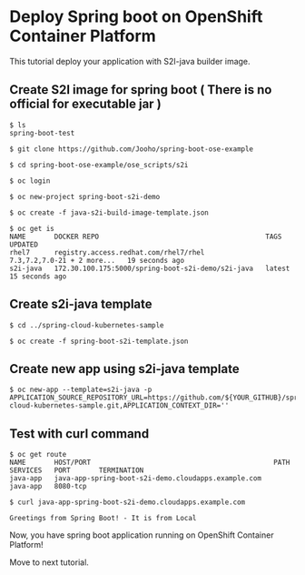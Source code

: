 # Deploy Spring boot on OpenShift Container Platform

This tutorial deploy your application with S2I-java builder image.

## Create S2I image for spring boot ( There is no official for executable jar )


```
$ ls 
spring-boot-test  

$ git clone https://github.com/Jooho/spring-boot-ose-example

$ cd spring-boot-ose-example/ose_scripts/s2i

$ oc login 

$ oc new-project spring-boot-s2i-demo

$ oc create -f java-s2i-build-image-template.json

$ oc get is
NAME       DOCKER REPO                                         TAGS                         UPDATED
rhel7      registry.access.redhat.com/rhel7/rhel               7.3,7.2,7.0-21 + 2 more...   19 seconds ago
s2i-java   172.30.100.175:5000/spring-boot-s2i-demo/s2i-java   latest                       15 seconds ago
```

## Create s2i-java template
```
$ cd ../spring-cloud-kubernetes-sample

$ oc create -f spring-boot-s2i-template.json

```

## Create new app using s2i-java template 
```
$ oc new-app --template=s2i-java -p APPLICATION_SOURCE_REPOSITORY_URL=https://github.com/${YOUR_GITHUB}/spring-cloud-kubernetes-sample.git,APPLICATION_CONTEXT_DIR=''
```


## Test with curl command
```
$ oc get route
NAME       HOST/PORT                                             PATH      SERVICES   PORT       TERMINATION
java-app   java-app-spring-boot-s2i-demo.cloudapps.example.com             java-app   8080-tcp   

$ curl java-app-spring-boot-s2i-demo.cloudapps.example.com

Greetings from Spring Boot! - It is from Local
```


Now, you have spring boot application running on OpenShift Container Platform!

Move to next tutorial.

